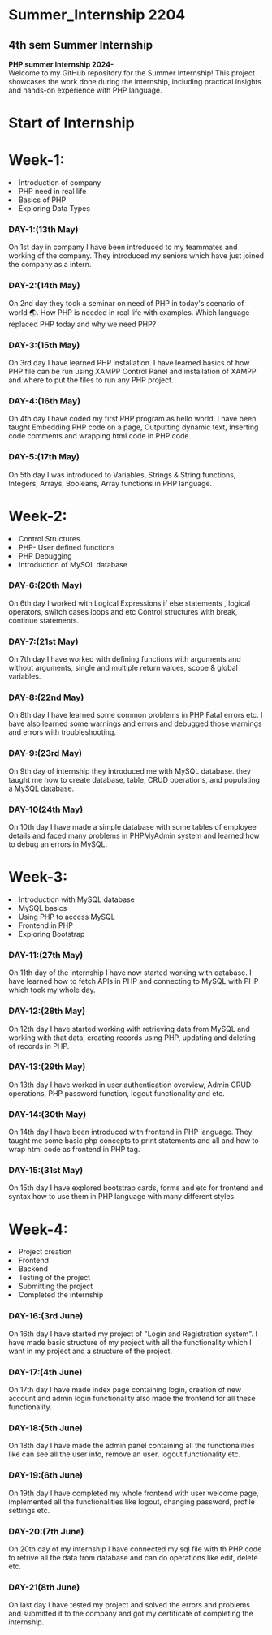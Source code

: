 # Summer_Internship 2204</h1>
<h2>4th sem Summer Internship</h2>
<strong>PHP summer Internship 2024-</strong><br>
Welcome to my GitHub repository for the Summer Internship! This project showcases the work done during the internship, including practical insights and hands-on experience with PHP language. 

# Start of Internship

# Week-1:
<u1>
<li>Introduction of company</li>
<li>PHP need in real life</li> 
<li>Basics of PHP</li> 
<li>Exploring Data Types</li>
</u1>

<h3>DAY-1:(13th May)</h3>
On 1st day in company I have been introduced to my teammates and working of the company. They introduced my seniors which have just joined the company as a intern.
<h3>DAY-2:(14th May)</h3>
On 2nd day they took a seminar on need of PHP in today's scenario of world 🌏. How PHP is needed in real life with examples. Which language replaced PHP today and why we need PHP?
<h3>DAY-3:(15th May)</h3>
On 3rd day I have learned PHP installation. I have learned basics of how PHP file can be run using XAMPP Control Panel and installation of XAMPP and where to put the files to run any PHP project.
<h3>DAY-4:(16th May)</h3>
On 4th day I have coded my first PHP program as hello world. I have been taught Embedding PHP code on a page, Outputting dynamic text, Inserting code comments and wrapping html code in PHP code.
<h3>DAY-5:(17th May)</h3>
On 5th day I was introduced to Variables, Strings & String functions, Integers, Arrays, Booleans, Array functions in PHP language.<br>

# Week-2:
<u1>
<li>Control Structures.</li>
<li>PHP- User defined functions</li>
<li>PHP Debugging</li>
<li>Introduction of MySQL database</li>
</u1>

<h3>DAY-6:(20th May)</h3>
On 6th day I worked with Logical Expressions if else statements , logical operators, switch cases loops and etc Control structures with break, continue statements.
<h3>DAY-7:(21st May)</h3>
On 7th day I have worked with defining functions with arguments and without arguments, single and multiple return values, scope & global variables.
<h3>DAY-8:(22nd May)</h3>
On 8th day I have learned some common problems in PHP Fatal errors etc. I have also learned some warnings and errors and debugged those warnings and errors with troubleshooting.
<h3>DAY-9:(23rd May)</h3>
On 9th day of internship they introduced me with MySQL database. they taught me how to create database, table, CRUD operations, and populating a MySQL database.
<h3>DAY-10(24th May)</h3> 
On 10th day I have made a simple database with some tables of employee details and faced many problems in PHPMyAdmin system and learned how to debug an errors in MySQL.<br>

# Week-3:
<u1>
<li>Introduction with MySQL database</li>
<li>MySQL basics<br>
<li>Using PHP to access MySQL</li>
<li>Frontend in PHP</li>
<li>Exploring Bootstrap</li>
</u1>

<h3>DAY-11:(27th May)</h3>
On 11th day of the internship I have now started working with database. I have learned how to fetch APIs in PHP and connecting to MySQL with PHP which took my whole day.<br>
<h3>DAY-12:(28th May)</h3>
On 12th day I have started working with retrieving data from MySQL and working with that data, creating records using PHP, updating and deleting of records in PHP.
<h3>DAY-13:(29th May)</h3>
On 13th day I have worked in user authentication overview, Admin CRUD operations, PHP password function, logout functionality and etc.
<h3>DAY-14:(30th May)</h3>
On 14th day I have been introduced with frontend in PHP language. They taught me some basic php concepts to print statements and all and how to wrap html code as frontend in PHP tag.
<h3>DAY-15:(31st May)</h3>
On 15th day I have explored bootstrap cards, forms and etc for frontend and syntax how to use them in PHP language with many different styles.<br> 

# Week-4:
<u1>
<li>Project creation</li>
<li>Frontend</li>
<li>Backend</li>
<li>Testing of the project</li>
<li>Submitting the project</li>
<li>Completed the internship</li>
</u1>

<h3>DAY-16:(3rd June)</h3>
On 16th day I have started my project of "Login and Registration system". I have made basic structure of my project with all the functionality which I want in my project and a structure of the project.
<h3>DAY-17:(4th June)</h3>
On 17th day I have made index page containing login, creation of new account and admin login functionality also made the frontend for all these functionality.
<h3>DAY-18:(5th June)</h3>
On 18th day I have made the admin panel containing all the functionalities like can see all the user info, remove an user, logout functionality etc.
<h3>DAY-19:(6th June)</h3>
On 19th day I have completed my whole frontend with user welcome page, implemented all the functionalities like logout, changing password, profile settings etc.
<h3>DAY-20:(7th June)</h3>
On 20th day of my internship I have connected my sql file with th PHP code to retrive all the data from database and can do operations like edit, delete etc.
<h3>DAY-21(8th June)</h3>
On last day I have tested my project and solved the errors and problems and submitted it to the company and got my certificate of completing the internship.
